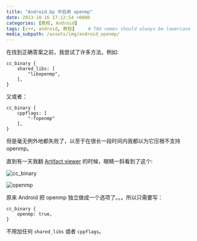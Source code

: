 ```yaml
---
title: "Android.bp 中启用 openmp"
date: 2023-10-16 17:12:54 +0800
categories: [教程, Android]
tags: [c++, android, 教程]     # TAG names should always be lowercase
media_subpath: /assets/img/android_openmp/
---
```


在找到正确答案之前，我尝试了许多方法，例如:

```plaintext
cc_binary {
    shared_libs: [
        "libopenmp",
    ],
}
```

又或者：

```plaintext
cc_binary {
    cppflags: [
        "-fopenmp"
    ],
}
```

但是毫无例外地都失败了，以至于在很长一段时间内我都以为它压根不支持 openmp。

直到有一天我翻 [Artifact viewer](https://ci.android.com/builds/submitted/10954209/linux/latest/view/soong_build.html) 的时候，眼睛一斜看到了这个:

![cc_binary](cc_binary.jpg)

![openmp](openmp.jpg)

原来 Android 把 openmp 独立做成一个选项了。。。所以只需要写：

```plaintext
cc_binary {
    openmp: true,
}
```

不用加任何 `shared_libs` 或者 `cppflags`。

